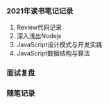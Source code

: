 ### 2021年读书笔记记录

1. Review代码记录
2. 深入浅出Nodejs
3. JavaScript设计模式与开发实践
4. JavaScript数据结构与算法

### 面试复盘

### 随笔记录

